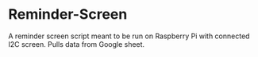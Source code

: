 # Reminder-Screen
A reminder screen script meant to be run on Raspberry Pi with connected I2C screen.  Pulls data from Google sheet.
